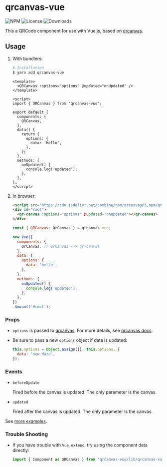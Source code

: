 # qrcanvas-vue

![NPM](https://img.shields.io/npm/v/qrcanvas-vue.svg)
![License](https://img.shields.io/npm/l/qrcanvas-vue.svg)
![Downloads](https://img.shields.io/npm/dt/qrcanvas-vue.svg)

This a QRCode component for use with Vue.js, based on [qrcanvas](https://github.com/gera2ld/qrcanvas).

## Usage

1. With bundlers:

    ``` sh
    # Installation
    $ yarn add qrcanvas-vue
    ```

    ```vue
    <template>
      <QRCanvas :options="options" @updated="onUpdated" />
    </template>

    <script>
    import { QRCanvas } from 'qrcanvas-vue';

    export default {
      components: {
        QRCanvas,
      },
      data() {
        return {
          options: {
            data: 'hello',
          },
        };
      },
      methods: {
        onUpdated() {
          console.log('updated');
        },
      },
    };
    </script>
    ```

2. In browser:

    ```html
    <script src="https://cdn.jsdelivr.net/combine/npm/qrcanvas@3,npm/qrcanvas-vue@2"></script>
    <div id="root">
      <qr-canvas :options="options" @updated="onUpdated"></qr-canvas>
    </div>
    ```

    ```js
    const { QRCanvas: QrCanvas } = qrcanvas.vue;

    new Vue({
      components: {
        QrCanvas, // QrCanvas <-> qr-canvas
      },
      data: {
        options: {
          data: 'hello',
        },
      },
      methods: {
        onUpdated() {
          console.log('updated');
        },
      },
    })
    .$mount('#root');
    ```

### Props

* `options` is passed to [qrcanvas](https://github.com/gera2ld/qrcanvas). For more details, see [qrcanvas docs](https://github.com/gera2ld/qrcanvas/wiki).

* Be sure to pass a new `options` object if data is updated:

    ```js
    this.options = Object.assign({}, this.options, {
      data: 'new data',
    });
    ```

### Events

- `beforeUpdate`

    Fired before the canvas is updated. The only parameter is the canvas.

- `updated`

    Fired after the canvas is updated. The only parameter is the canvas.

See [more examples](https://gera2ld.github.io/qrcanvas-vue/).

### Trouble Shooting

- If you have trouble with `Vue.extend`, try using the component data directly:

    ```js
    import { Component as QRCanvas } from 'qrcanvas-vue/lib/qrcanvas-vue.component.js';
    ```
